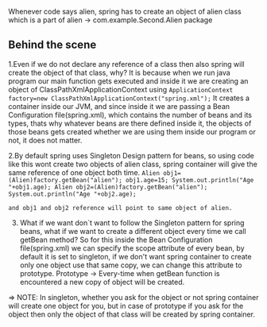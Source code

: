 Whenever code says alien, spring has to create an object of alien class which is a part of 
alien -> com.example.Second.Alien package

## Behind the scene

1.Even if we do not declare any reference of a class then also spring will create the object of that class, why?
It is because when we run java program our main function gets executed and inside it we are creating an object of ClassPathXmlApplicationContext using
``ApplicationContext factory=new ClassPathXmlApplicationContext("spring.xml");``
It creates a container inside our JVM, and since
inside it we are passing a Bean Configuration file(spring.xml), which contains the number of beans and its types, thats why whatever beans are there defined inside it, the objects of those beans gets created whether we are using them inside our program or not, it does not matter.

2.By default spring uses Singleton Design pattern for beans, so using code like this wont create two objects of alien class, spring container will give the same reference of one object both time.
  	```Alien obj1=(Alien)factory.getBean("alien");
    obj1.age=15;
    System.out.println("Age "+obj1.age);
    Alien obj2=(Alien)factory.getBean("alien");
    System.out.println("Age "+obj2.age);```
   
   	and obj1 and obj2 reference will point to same object of alien.
 
3. What if we want don`t want to follow the Singleton pattern for spring beans, what if we want to create a different object every time we call getBean method?
So for this inside the Bean Configuration file(spring.xml) we can specify the scope attribute of every bean, by default it is set to singleton, if we don't want spring container to create only one object use that same copy, we can change this attribute to prototype.
Prototype -> Every-time when getBean function is encountered a new copy of object will be created. 

=> NOTE: In singleton, whether you ask for the object or not spring container will create one object for you, but in case of prototype if you ask for the object then only the object of that class will be created by spring container.



 
        


     
